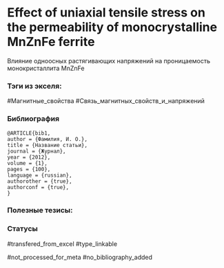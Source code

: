 # Effect of uniaxial tensile stress on the permeability of monocrystalline MnZnFe ferrite

Влияние одноосных растягивающих напряжений на проницаемость монокристаллита MnZnFe

### Тэги из экселя:
#Магнитные_свойства 
#Связь_магнитных_свойств_и_напряжений 

### Библиография
```
@ARTICLE{bib1,
author = {Фамилия, И. О.},
title = {Название статьи},
journal = {Журнал},
year = {2012},
volume = {1},
pages = {100},
language = {russian},
authorother = {true},
authorconf = {true},
}
```

### Полезные тезисы:

### Статусы
#transfered_from_excel 
#type_linkable 

#not_processed_for_meta
#no_bibliography_added